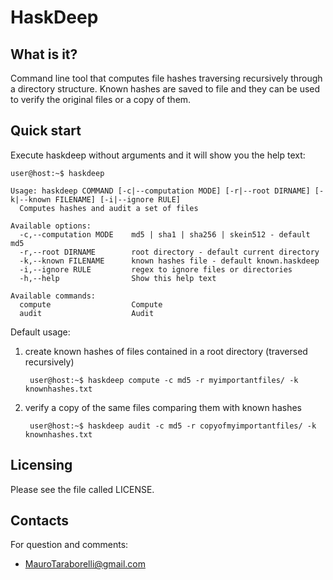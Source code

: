 HaskDeep
========

What is it?
-----------
Command line tool that computes file hashes traversing recursively through
a directory structure.
Known hashes are saved to file and they can be used to verify the original
files or a copy of them.

Quick start
-----------
Execute haskdeep without arguments and it will show you the help text:

    user@host:~$ haskdeep

    Usage: haskdeep COMMAND [-c|--computation MODE] [-r|--root DIRNAME] [-k|--known FILENAME] [-i|--ignore RULE]
      Computes hashes and audit a set of files

    Available options:
      -c,--computation MODE    md5 | sha1 | sha256 | skein512 - default md5
      -r,--root DIRNAME        root directory - default current directory
      -k,--known FILENAME      known hashes file - default known.haskdeep
      -i,--ignore RULE         regex to ignore files or directories
      -h,--help                Show this help text

    Available commands:
      compute                  Compute
      audit                    Audit

Default usage:

1. create known hashes of files contained in a root directory (traversed recursively)

        user@host:~$ haskdeep compute -c md5 -r myimportantfiles/ -k knownhashes.txt

2. verify a copy of the same files comparing them with known hashes

        user@host:~$ haskdeep audit -c md5 -r copyofmyimportantfiles/ -k knownhashes.txt

Licensing
---------
Please see the file called LICENSE.

Contacts
--------
For question and comments:

- [MauroTaraborelli@gmail.com](mailto:MauroTaraborelli@gmail.com)
